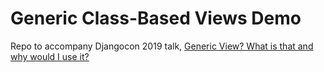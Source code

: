 # Generic Class-Based Views Demo

Repo to accompany Djangocon 2019 talk, [Generic View? What is that and why would I use it?](https://2019.djangocon.us/talks/generic-view-what-is-that-and-why-would/)
